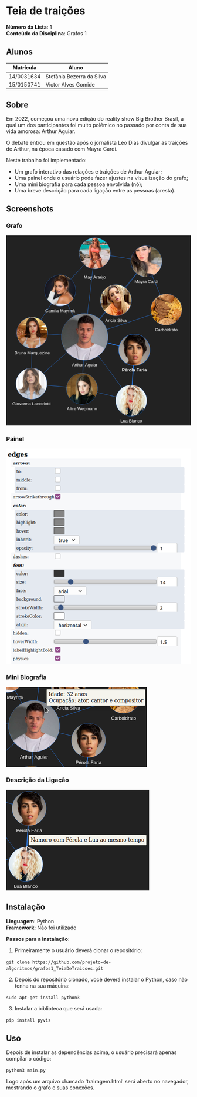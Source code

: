
# Teia de traições

**Número da Lista**: 1 <br>
**Conteúdo da Disciplina**: Grafos 1 <br>

## Alunos
|Matrícula | Aluno |
| -- | -- |
| 14/0031634  |  Stefânia Bezerra da Silva |
| 15/0150741  |  Victor Alves Gomide |

## Sobre 
Em 2022, começou uma nova edição do reality show Big Brother Brasil, a qual um dos participantes foi muito polêmico no passado por conta de sua vida amorosa: Arthur Aguiar.

O debate entrou em questão após o jornalista Léo Dias divulgar as traições de Arthur, na época casado com Mayra Cardi.

Neste trabalho foi implementado:
- Um grafo interativo das relações e traições de Arthur Aguiar;
- Uma painel onde o usuário pode fazer ajustes na visualização do grafo;
- Uma mini biografia para cada pessoa envolvida (nó);
- Uma breve descrição para cada ligação entre as pessoas (aresta).

## Screenshots
### Grafo
![](/images/grafo.png)
### Painel
![](/images/painel.png)
### Mini Biografia
![](/images/biografia.png)
### Descrição da Ligação
![](/images/aresta.png)


## Instalação 
**Linguagem**: Python<br>
**Framework**: Não foi utilizado<br>

**Passos para a instalação**:
1) Primeiramente o usuário deverá clonar o repositório:

``
git clone https://github.com/projeto-de-algoritmos/grafos1_TeiaDeTraicoes.git
``

2) Depois do repositório clonado, você deverá instalar o Python, caso não tenha na sua máquina:

``
sudo apt-get install python3
``

3) Instalar a biblioteca que será usada:

``
pip install pyvis
``


## Uso 
Depois de instalar as dependências acima, o usuário precisará apenas compilar o código:

``
python3 main.py
``

Logo após um arquivo chamado 'trairagem.html' será aberto no navegador, mostrando o grafo e suas conexões.
